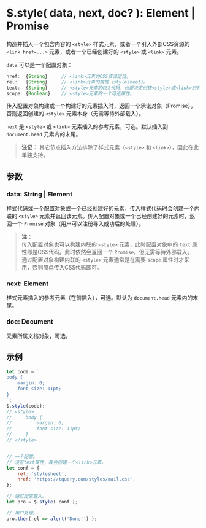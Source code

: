 # $.style( data, next, doc? ): Element | Promise

构造并插入一个包含内容的 `<style>` 样式元素，或者一个引入外部CSS资源的 `<link href=...>` 元素，或者一个已经创建好的 `<style>` 或 `<link>` 元素。

`data` 可以是一个配置对象：

```js
href:  {String}     // <link>元素的CSS资源定位。
rel:   {String}     // <link>元素的属性（stylesheet）。
text:  {String}     // <style>元素的CSS代码，也是决定创建<style>或<link>的判断依据
scope: {Boolean}    // <style>元素的一个可选属性。
```

传入配置对象构建或一个构建好的元素插入时，返回一个承诺对象（Promise），否则返回创建的 `<style>` 元素本身（无需等待外部载入）。

`next` 是 `<style>` 或 `<link>` 元素插入的参考元素，可选。默认插入到 `document.head` 元素内的末尾。

> **注记：**
> 其它节点插入方法排除了样式元素（`<style>` 和 `<link>`），因此在此单独支持。


## 参数

### data: String | Element

样式代码或一个配置对象或一个已经创建好的元素，传入样式代码时会创建一个内联的 `<style>` 元素并返回该元素。传入配置对象或一个已经创建好的元素时，返回一个 `Promise` 对象（用户可以注册导入成功后的处理）。

> **注：**<br>
> 传入配置对象也可以构建内联的 `<style>` 元素，此时配置对象中的 `text` 属性即是CSS代码。此时依然会返回一个 `Promise`，但无需等待外部载入。<br>
> 通过配置对象构建内联的 `<style>` 元素通常是在需要 `scope` 属性时才采用，否则简单传入CSS代码即可。<br>


### next: Element

样式元素插入的参考元素（在前插入），可选。默认为 `document.head` 元素内的末尾。


### doc: Document

元素所属文档对象，可选。


## 示例

```js
let code = `
body {
    margin: 0;
    font-size: 11pt;
}
`;
$.style(code);
// <style>
//     body {
//         margin: 0;
//         font-size: 11pt;
//     }
// </style>


// 一个配置。
// 没有text属性，故会创建一个<link>元素。
let conf = {
    rel: 'stylesheet',
    href: 'https://tquery.com/styles/mail.css',
};

// 通过配置载入。
let pro = $.style( conf );

// 用户处理。
pro.then( el => alert('Done!') );
```
